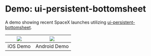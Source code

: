 # Demo: ui-persistent-bottomsheet

A demo showing recent SpaceX launches utilizing [ui-persistent-bottomsheet](https://github.com/nativescript-community/ui-persistent-bottomsheet).

| <img src="https://i.imgur.com/ltKdqfH.gif" /> | <img src="https://i.imgur.com/tdk6w1v.gif" /> |
| --- | ----------- |
| iOS Demo | Android Demo |
